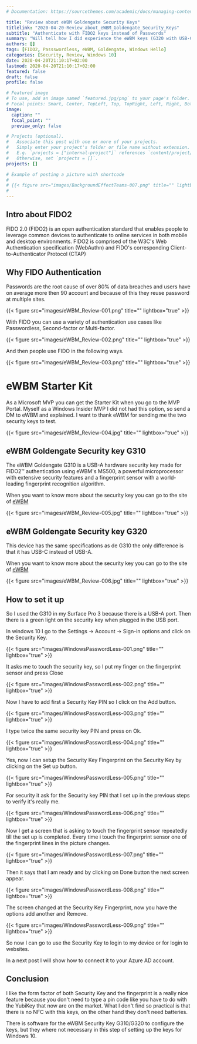 ```yaml
---
# Documentation: https://sourcethemes.com/academic/docs/managing-content/

title: "Review about eWBM Goldengate Security Keys"
titlelink: "2020-04-20-Review_about_eWBM_Goldengate_Security_Keys"
subtitle: "Authenticate with FIDO2 keys instead of Passwords"
summary: "Will tell how I did experience the eWBM keys (G320 with USB-C) and (G310 with USB-A) that I did get as Starter Kit from eWBM"
authors: []
tags: [FIDO2, Passswordless, eWBM, Goldengate, Windows Hello]
categories: [Security, Review, Windows 10]
date: 2020-04-20T21:10:17+02:00
lastmod: 2020-04-20T21:10:17+02:00
featured: false
draft: false
profile: false

# Featured image
# To use, add an image named `featured.jpg/png` to your page's folder.
# Focal points: Smart, Center, TopLeft, Top, TopRight, Left, Right, BottomLeft, Bottom, BottomRight.
image:
  caption: ""
  focal_point: ""
  preview_only: false

# Projects (optional).
#   Associate this post with one or more of your projects.
#   Simply enter your project's folder or file name without extension.
#   E.g. `projects = ["internal-project"]` references `content/project/deep-learning/index.md`.
#   Otherwise, set `projects = []`.
projects: []

# Example of posting a picture with shortcode
#
# {{< figure src="images/BackgroundEffectTeams-007.png" title="" lightbox="true" >}}
#
---
```


## Intro about FIDO2

FIDO 2.0 (FIDO2) is an open authentication standard that enables people to leverage common devices to authenticate to online services in both mobile and desktop environments. FIDO2 is comprised of the W3C's Web Authentication specification (WebAuthn) and FIDO's corresponding Client-to-Authenticator Protocol (CTAP)

## Why FIDO Authentication

Passwords are the root cause of over 80% of data breaches and users have on average more then 90 account and because of this they reuse password at multiple sites.

{{< figure src="images/eWBM_Review-001.png" title="" lightbox="true" >}}

With FIDO you can use a variety of authentication use cases like Passwordless, Second-factor or Multi-factor.

{{< figure src="images/eWBM_Review-002.png" title="" lightbox="true" >}}

And then people use FIDO in the following ways.

{{< figure src="images/eWBM_Review-003.png" title="" lightbox="true" >}}

# eWBM Starter Kit

As a Microsoft MVP you can get the Starter Kit when you go to the MVP Portal. Myself as a Windows Insider MVP I did not had this option, so send a DM to eWBM and explained. I want to thank eWBM for sending me the two security keys to test.

{{< figure src="images/eWBM_Review-004.jpg" title="" lightbox="true" >}}

## eWBM Goldengate Security key G310

The eWBM Goldengate G310 is a USB-A hardware security key made for FIDO2™️ authentication using eWBM's MS500, a powerful microprocessor with extensive security features and a fingerprint sensor with a world-leading fingerprint recognition algorithm.

When you want to know more about the security key you can go to the site of [eWBM](https://www.ewbm.com/security-keys/goldengate-g310/)

{{< figure src="images/eWBM_Review-005.jpg" title="" lightbox="true" >}}

## eWBM Goldengate Security key G320

This device has the same specifications as de G310 the only difference is that it has USB-C instead of USB-A.

When you want to know more about the security key you can go to the site of [eWBM](https://www.ewbm.com/security-keys/goldengate-g320/)

{{< figure src="images/eWBM_Review-006.jpg" title="" lightbox="true" >}}

## How to set it up

So I used the G310 in my Surface Pro 3 because there is a USB-A port. Then there is a green light on the security key when plugged in the USB port.

In windows 10 I go to the Settings -> Account -> Sign-in options and click on the Security Key.

{{< figure src="images/WindowsPasswordLess-001.png" title="" lightbox="true" >}}

It asks me to touch the security key, so I put my finger on the fingerprint sensor and press Close

{{< figure src="images/WindowsPasswordLess-002.png" title="" lightbox="true" >}}

Now I have to add first a Security Key PIN so I click on the Add button.

{{< figure src="images/WindowsPasswordLess-003.png" title="" lightbox="true" >}}

I type twice the same security key PIN and press on Ok.

{{< figure src="images/WindowsPasswordLess-004.png" title="" lightbox="true" >}}

Yes, now I can setup the Security Key Fingerprint on the Security Key by clicking on the Set up button.

{{< figure src="images/WindowsPasswordLess-005.png" title="" lightbox="true" >}}

For security it ask for the Security key PIN that I set up in the previous steps to verify it's really me.

{{< figure src="images/WindowsPasswordLess-006.png" title="" lightbox="true" >}}

Now I get a screen that is asking to touch the fingerprint sensor repeatedly till the set up is completed. Every time i touch the fingerprint sensor one of the fingerprint lines in the picture changes.

{{< figure src="images/WindowsPasswordLess-007.png" title="" lightbox="true" >}}

Then it says that I am ready and by clicking on Done button the next screen appear.

{{< figure src="images/WindowsPasswordLess-008.png" title="" lightbox="true" >}}

The screen changed at the Security Key Fingerprint, now you have the options add another and Remove.

{{< figure src="images/WindowsPasswordLess-009.png" title="" lightbox="true" >}}

So now I can go to use the Security Key to login to my device or for login to websites.

In a next post I will show how to connect it to your Azure AD account.

## Conclusion

I like the form factor of both Security Key and the fingerprint is a really nice feature because you don't need to type a pin code like you have to do with the YubiKey that now are on the market. What I don't find so practical is that there is no NFC with this keys, on the other hand they don't need batteries.

There is software for the eWBM Security Key G310/G320 to configure the keys, but they where not necessary in this step of setting up the keys for Windows 10.
